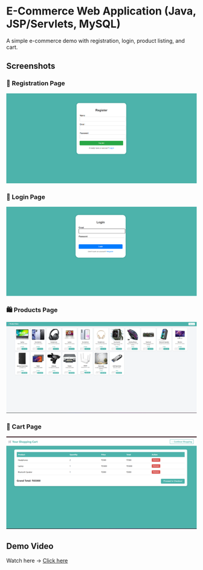 # E-Commerce Web Application (Java, JSP/Servlets, MySQL)

A simple e-commerce demo with registration, login, product listing, and cart.

## Screenshots

### 📝 Registration Page
[![Registration Page](./ScreenShots/Registration_Page.png)](./ScreenShots/Registration_Page.png)

### 🔐 Login Page
[![Login Page](./ScreenShots/Login_Page.png)](./ScreenShots/Login_Page.png)

### 🛍️ Products Page
[![Products Page](./ScreenShots/Products_Page.png)](./ScreenShots/Products_Page.png)

### 🛒 Cart Page
[![Cart Page](./ScreenShots/Cart_Page.png)](./ScreenShots/Cart_Page.png)


## Demo Video
Watch here → [Click here](https://youtu.be/cunfeQQJUyc)
